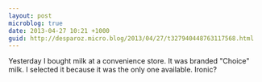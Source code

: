 ```yaml
---
layout: post
microblog: true
date: 2013-04-27 10:21 +1000
guid: http://desparoz.micro.blog/2013/04/27/t327940448763117568.html
---
```

Yesterday I bought milk at a convenience store. It was branded "Choice" milk. I selected it because it was the only one available. Ironic?

